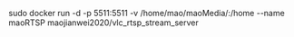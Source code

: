 sudo docker run -d -p 5511:5511 -v /home/mao/maoMedia/:/home --name maoRTSP maojianwei2020/vlc_rtsp_stream_server